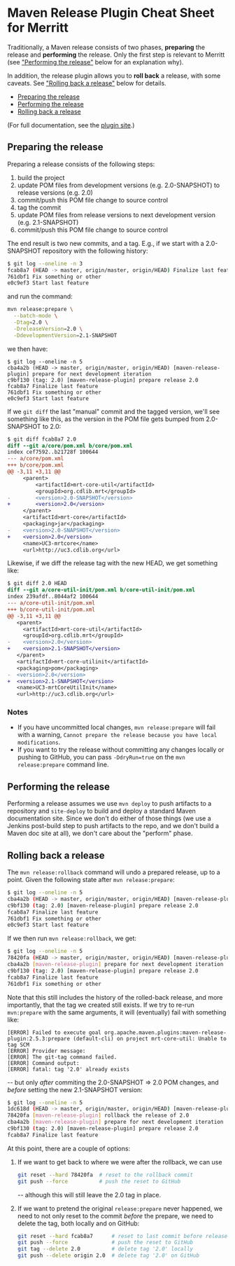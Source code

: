 # Maven Release Plugin Cheat Sheet for Merritt

Traditionally, a Maven release consists of two phases, **preparing** the
release and **performing** the release. Only the first step is relevant to
Merritt (see ["Performing the release"](#performing-the-release) below for
an explanation why).

In addition, the release plugin allows you to **roll back** a release, with
some caveats. See ["Rolling back a release"](#rolling-back-a-release) below for
details.

- [Preparing the release](#preparing-the-release)
- [Performing the release](#performing-the-release)
- [Rolling back a release](#rolling-back-a-release)

(For full documentation, see the [plugin site](http://maven.apache.org/maven-release/maven-release-plugin/).)

## Preparing the release

Preparing a release consists of the following steps:

1. build the project
1. update POM files from development versions (e.g. 2.0-SNAPSHOT) to
   release versions (e.g. 2.0)
1. commit/push this POM file change to source control
1. tag the commit
1. update POM files from release versions to next development version
   (e.g. 2.1-SNAPSHOT)
1. commit/push this POM file change to source control

The end result is two new commits, and a tag. E.g., if we start with a 2.0-SNAPSHOT repository with the following history:

```sh
$ git log --oneline -n 3
fcab8a7 (HEAD -> master, origin/master, origin/HEAD) Finalize last feature
761dbf1 Fix something or other
e0c9ef3 Start last feature
```

and run the command:

```sh
mvn release:prepare \
  --batch-mode \
  -Dtag=2.0 \
  -DreleaseVersion=2.0 \
  -DdevelopmentVersion=2.1-SNAPSHOT
```

we then have:

```
$ git log --oneline -n 5
cba4a2b (HEAD -> master, origin/master, origin/HEAD) [maven-release-plugin] prepare for next development iteration
c9bf130 (tag: 2.0) [maven-release-plugin] prepare release 2.0
fcab8a7 Finalize last feature
761dbf1 Fix something or other
e0c9ef3 Start last feature
```

If we `git diff` the last "manual" commit and the tagged version, we'll see something
like this, as the version in the POM file gets bumped from 2.0-SNAPSHOT to 2.0:

```diff
$ git diff fcab8a7 2.0
diff --git a/core/pom.xml b/core/pom.xml
index cef7592..b21728f 100644
--- a/core/pom.xml
+++ b/core/pom.xml
@@ -3,11 +3,11 @@
     <parent>
         <artifactId>mrt-core-util</artifactId>
         <groupId>org.cdlib.mrt</groupId>
-        <version>2.0-SNAPSHOT</version>
+        <version>2.0</version>
     </parent>
     <artifactId>mrt-core</artifactId>
     <packaging>jar</packaging>
-    <version>2.0-SNAPSHOT</version>
+    <version>2.0</version>
     <name>UC3-mrtcore</name>
     <url>http://uc3.cdlib.org</url>
```

Likewise, if we diff the release tag with the new HEAD, we get something like:

```diff
$ git diff 2.0 HEAD
diff --git a/core-util-init/pom.xml b/core-util-init/pom.xml
index 239afdf..8044af2 100644
--- a/core-util-init/pom.xml
+++ b/core-util-init/pom.xml
@@ -3,11 +3,11 @@
   <parent>
     <artifactId>mrt-core-util</artifactId>
     <groupId>org.cdlib.mrt</groupId>
-    <version>2.0</version>
+    <version>2.1-SNAPSHOT</version>
   </parent>
   <artifactId>mrt-core-utilinit</artifactId>
   <packaging>pom</packaging>
-  <version>2.0</version>
+  <version>2.1-SNAPSHOT</version>
   <name>UC3-mrtCoreUtilInit</name>
   <url>http://uc3.cdlib.org</url>
```

### Notes

- If you have uncommitted local changes, `mvn release:prepare` will fail with
  a warning, `Cannot prepare the release because you have local modifications`.
- If you want to try the release without committing any changes locally or
  pushing to GitHub, you can pass `-DdryRun=true` on the `mvn release:prepare`
  command line.

## Performing the release

Performing a release assumes we use `mvn deploy` to push artifacts to a
repository and `site-deploy` to build and deploy a standard Maven
documentation site. Since we don't do either of those things (we use a
Jenkins post-build step to push artifacts to the repo, and we don't build
a Maven doc site at all), we don't care about the "perform" phase.

## Rolling back a release

The `mvn release:rollback` command will undo a prepared release, up to a
point. Given the following state after `mvn release:prepare`:

```sh
$ git log --oneline -n 5
cba4a2b (HEAD -> master, origin/master, origin/HEAD) [maven-release-plugin] prepare for next development iteration
c9bf130 (tag: 2.0) [maven-release-plugin] prepare release 2.0
fcab8a7 Finalize last feature
761dbf1 Fix something or other
e0c9ef3 Start last feature
```

If we then run `mvn release:rollback`, we get:

```sh
$ git log --oneline -n 5
78420fa (HEAD -> master, origin/master, origin/HEAD) [maven-release-plugin] rollback the release of 2.0
cba4a2b [maven-release-plugin] prepare for next development iteration
c9bf130 (tag: 2.0) [maven-release-plugin] prepare release 2.0
fcab8a7 Finalize last feature
761dbf1 Fix something or other
```

Note that this still includes the history of the rolled-back release, and more importantly, that
the tag we created still exists. If we try to re-run `mvn:prepare` with the same arguments, it will
(eventually) fail with something like:

```
[ERROR] Failed to execute goal org.apache.maven.plugins:maven-release-plugin:2.5.3:prepare (default-cli) on project mrt-core-util: Unable to tag SCM
[ERROR] Provider message:
[ERROR] The git-tag command failed.
[ERROR] Command output:
[ERROR] fatal: tag '2.0' already exists
```

-- but only _after_ commiting the 2.0-SNAPSHOT ⇒ 2.0 POM changes, and _before_ setting the new
2.1-SNAPSHOT version:

```sh
$ git log --oneline -n 5
1dc618d (HEAD -> master, origin/master, origin/HEAD) [maven-release-plugin] prepare release 2.0
78420fa [maven-release-plugin] rollback the release of 2.0
cba4a2b [maven-release-plugin] prepare for next development iteration
c9bf130 (tag: 2.0) [maven-release-plugin] prepare release 2.0
fcab8a7 Finalize last feature
```

At this point, there are a couple of options: 

1. If we want to get back to where we were after the rollback, we can use

   ```sh
   git reset --hard 78420fa  # reset to the rollback commit
   git push --force          # push the reset to GitHub
   ```

   -- although this will still leave the 2.0 tag in place.

2. If we want to pretend the original `release:prepare` never happened, we
   need to not only reset to the commit _before_ the prepare, we need to delete
   the tag, both locally and on GitHub:

   ```sh
   git reset --hard fcab8a7      # reset to last commit before release:prepare
   git push --force              # push the reset to GitHub
   git tag --delete 2.0          # delete tag '2.0' locally
   git push --delete origin 2.0  # delete tag '2.0' on GitHub
   ```

